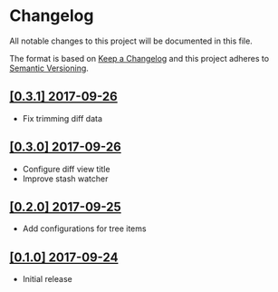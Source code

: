 # Changelog
All notable changes to this project will be documented in this file.

The format is based on [Keep a Changelog](http://keepachangelog.com/en/1.0.0/)
and this project adheres to [Semantic Versioning](http://semver.org/spec/v2.0.0.html).

## [[0.3.1] 2017-09-26](https://github.com/arturock/vscode-gitstash/tree/v0.3.1)
- Fix trimming diff data

## [[0.3.0] 2017-09-26](https://github.com/arturock/vscode-gitstash/tree/v0.3.0)
- Configure diff view title
- Improve stash watcher

## [[0.2.0] 2017-09-25](https://github.com/arturock/vscode-gitstash/tree/v0.2.0)
- Add configurations for tree items

## [[0.1.0] 2017-09-24](https://github.com/arturock/vscode-gitstash/tree/v0.1.0)
- Initial release
